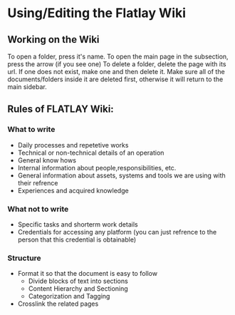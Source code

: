 <!-- SUBTITLE: General Rules and Guidelines for the Flatlay Wiki -->

# Using/Editing the Flatlay Wiki
## Working on the Wiki
To open a folder, press it's name. To open the main page in the subsection, press the arrow (if you see one)
To delete a folder, delete the page with its url. If one does not exist, make one and then delete it. Make sure all of the documents/folders inside it are deleted first, otherwise it will return to the main sidebar.
## Rules of FLATLAY Wiki:
### What to write
* Daily processes and repetetive works
* Technical or non-technical details of an operation
* General know hows
* Internal information about people,responsibilities, etc.
* General information about assets, systems and tools we are using with their refrence
* Experiences and acquired knowledge
### What not to write
* Specific tasks and shorterm work details
* Credentials for accessing any platform (you can just refrence to the person that this credential is obtainable)
### Structure
* Format it so that the document is easy to follow
	* Divide blocks of text into sections
	* Content Hierarchy and Sectioning
	* Categorization and Tagging
* Crosslink the related pages

